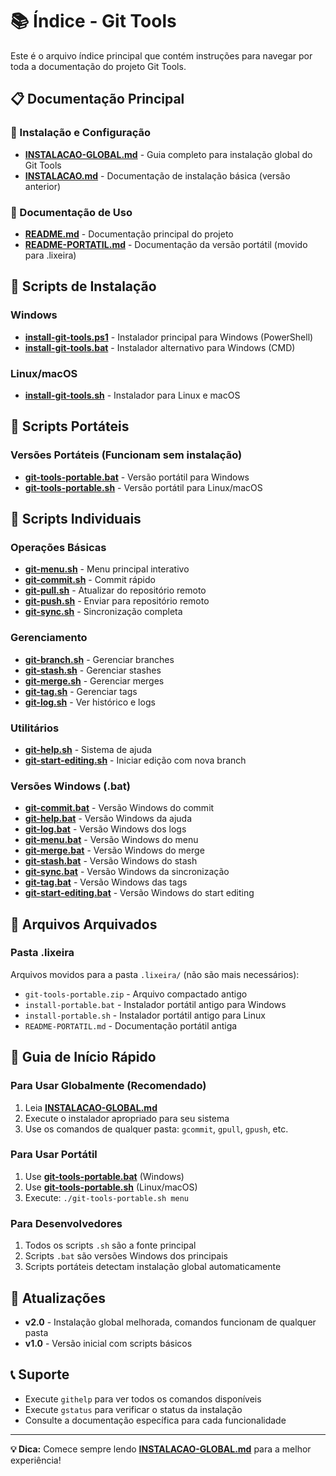 # 📚 Índice - Git Tools

Este é o arquivo índice principal que contém instruções para navegar por toda a documentação do projeto Git Tools.

## 📋 Documentação Principal

### 🚀 Instalação e Configuração
- **[INSTALACAO-GLOBAL.md](./INSTALACAO-GLOBAL.md)** - Guia completo para instalação global do Git Tools
- **[INSTALACAO.md](./INSTALACAO.md)** - Documentação de instalação básica (versão anterior)

### 📖 Documentação de Uso
- **[README.md](./README.md)** - Documentação principal do projeto
- **[README-PORTATIL.md](./README-PORTATIL.md)** - Documentação da versão portátil (movido para .lixeira)

## 🔧 Scripts de Instalação

### Windows
- **[install-git-tools.ps1](./install-git-tools.ps1)** - Instalador principal para Windows (PowerShell)
- **[install-git-tools.bat](./install-git-tools.bat)** - Instalador alternativo para Windows (CMD)

### Linux/macOS
- **[install-git-tools.sh](./install-git-tools.sh)** - Instalador para Linux e macOS

## 🎯 Scripts Portáteis

### Versões Portáteis (Funcionam sem instalação)
- **[git-tools-portable.bat](./git-tools-portable.bat)** - Versão portátil para Windows
- **[git-tools-portable.sh](./git-tools-portable.sh)** - Versão portátil para Linux/macOS

## 📁 Scripts Individuais

### Operações Básicas
- **[git-menu.sh](./git-menu.sh)** - Menu principal interativo
- **[git-commit.sh](./git-commit.sh)** - Commit rápido
- **[git-pull.sh](./git-pull.sh)** - Atualizar do repositório remoto
- **[git-push.sh](./git-push.sh)** - Enviar para repositório remoto
- **[git-sync.sh](./git-sync.sh)** - Sincronização completa

### Gerenciamento
- **[git-branch.sh](./git-branch.sh)** - Gerenciar branches
- **[git-stash.sh](./git-stash.sh)** - Gerenciar stashes
- **[git-merge.sh](./git-merge.sh)** - Gerenciar merges
- **[git-tag.sh](./git-tag.sh)** - Gerenciar tags
- **[git-log.sh](./git-log.sh)** - Ver histórico e logs

### Utilitários
- **[git-help.sh](./git-help.sh)** - Sistema de ajuda
- **[git-start-editing.sh](./git-start-editing.sh)** - Iniciar edição com nova branch

### Versões Windows (.bat)
- **[git-commit.bat](./git-commit.bat)** - Versão Windows do commit
- **[git-help.bat](./git-help.bat)** - Versão Windows da ajuda
- **[git-log.bat](./git-log.bat)** - Versão Windows dos logs
- **[git-menu.bat](./git-menu.bat)** - Versão Windows do menu
- **[git-merge.bat](./git-merge.bat)** - Versão Windows do merge
- **[git-stash.bat](./git-stash.bat)** - Versão Windows do stash
- **[git-sync.bat](./git-sync.bat)** - Versão Windows da sincronização
- **[git-tag.bat](./git-tag.bat)** - Versão Windows das tags
- **[git-start-editing.bat](./git-start-editing.bat)** - Versão Windows do start editing

## 📂 Arquivos Arquivados

### Pasta .lixeira
Arquivos movidos para a pasta `.lixeira/` (não são mais necessários):
- `git-tools-portable.zip` - Arquivo compactado antigo
- `install-portable.bat` - Instalador portátil antigo para Windows
- `install-portable.sh` - Instalador portátil antigo para Linux
- `README-PORTATIL.md` - Documentação portátil antiga

## 🎯 Guia de Início Rápido

### Para Usar Globalmente (Recomendado)
1. Leia **[INSTALACAO-GLOBAL.md](./INSTALACAO-GLOBAL.md)**
2. Execute o instalador apropriado para seu sistema
3. Use os comandos de qualquer pasta: `gcommit`, `gpull`, `gpush`, etc.

### Para Usar Portátil
1. Use **[git-tools-portable.bat](./git-tools-portable.bat)** (Windows)
2. Use **[git-tools-portable.sh](./git-tools-portable.sh)** (Linux/macOS)
3. Execute: `./git-tools-portable.sh menu`

### Para Desenvolvedores
1. Todos os scripts `.sh` são a fonte principal
2. Scripts `.bat` são versões Windows dos principais
3. Scripts portáteis detectam instalação global automaticamente

## 🔄 Atualizações

- **v2.0** - Instalação global melhorada, comandos funcionam de qualquer pasta
- **v1.0** - Versão inicial com scripts básicos

## 📞 Suporte

- Execute `githelp` para ver todos os comandos disponíveis
- Execute `gstatus` para verificar o status da instalação
- Consulte a documentação específica para cada funcionalidade

---

**💡 Dica:** Comece sempre lendo **[INSTALACAO-GLOBAL.md](./INSTALACAO-GLOBAL.md)** para a melhor experiência!
